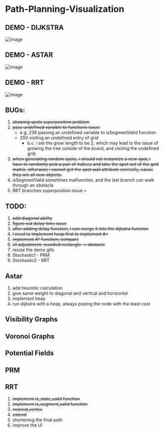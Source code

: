 # Path-Planning-Visualization

## DEMO - DIJKSTRA

![image](https://github.com/frostace/Path-Planning-Visualization/blob/master/dijkstra%20-%20demo.gif)

## DEMO - ASTAR

![image](https://github.com/frostace/Path-Planning-Visualization/blob/master/astar%20-%20demo.gif)

## DEMO - RRT
![image](https://github.com/frostace/Path-Planning-Visualization/blob/master/rrt%20-%20demo.gif)

## BUGs:
1. ~~showing spots superposition problem<br>~~
2. ~~pass undefined variable to functions issue:~~
    * e.g. 239 passing an undefined variable to isSegmentValid function
    * 293 visiting an undefined entry of grid
        * b.c. i set the grow length to be 2, which may lead to the issue of growing the tree outside of the board, and visiting the undefined grid.
3. ~~when generating random spots, i should not instantize a new spot, i have to randomly pick a pair of indices and take the spot out of the grid matrix. otherwise i cannot get the spot.wall attribute correctly, cause they are all new objects.~~
4. isSegmentValid sometimes malfunction, and the last branch can walk through an obstacle
5. RRT branches superposition issue.=

## TODO:
1. ~~add diagonal ability~~
2. ~~figure out delay time issue~~
3. ~~after adding delay function, i can merge it into the dijkstra function~~
4. ~~I need to implement heap first to implement A*~~
5. ~~implement A* function, compare~~
6. ~~UI adjustment: rounded rectangle -> obstacle~~
7. resize the demo gifs
8. Stochastic1 - PRM
9. Stochastic2 - RRT

## Astar
1. add heuristic calculation
2. give same weight to diagonal and vertical and horizontal
3. implement heap
4. run dijkstra with a heap, always poping the node with the least cost

## Visibility Graphs

## Voronoi Graphs

## Potential Fields

## PRM

## RRT
1. ~~implement is_state_valid function~~
2. ~~implement is_segment_valid function~~
3. ~~nearest_vertex~~
4. ~~extend~~
5. shortening the final path
6. improve the UI
